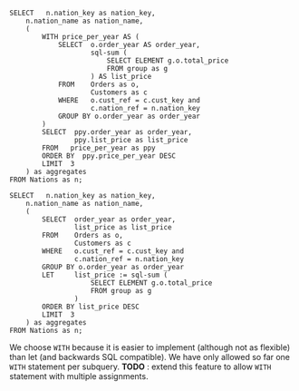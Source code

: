 ```
SELECT   n.nation_key as nation_key,
    n.nation_name as nation_name,
    (
    	WITH price_per_year AS (
    		SELECT	o.order_year AS order_year,
    				sql-sum (
						SELECT ELEMENT g.o.total_price
						FROM group as g
					) AS list_price
			FROM	Orders as o,
					Customers as c
			WHERE	o.cust_ref = c.cust_key and
   		   			c.nation_ref = n.nation_key
   		   	GROUP BY o.order_year as order_year
    	)
		SELECT	ppy.order_year as order_year,
				ppy.list_price as list_price
		FROM   price_per_year as ppy
		ORDER BY  ppy.price_per_year DESC
		LIMIT  3
    ) as aggregates
FROM Nations as n;
```

```
SELECT   n.nation_key as nation_key,
    n.nation_name as nation_name,
    (
		SELECT	order_year as order_year,
				list_price as list_price
		FROM	Orders as o,
				Customers as c
		WHERE	o.cust_ref = c.cust_key and
				c.nation_ref = n.nation_key
		GROUP BY o.order_year as order_year
		LET		list_price := sql-sum (
					SELECT ELEMENT g.o.total_price
					FROM group as g
   		        )
		ORDER BY list_price DESC
		LIMIT  3
    ) as aggregates
FROM Nations as n;
```

We choose `WITH` because it is easier to implement (although not as flexible) than let (and backwards SQL compatible). We have only allowed so far one `WITH` statement per subquery. **TODO** : extend this feature to allow `WITH` statement with multiple assignments.

